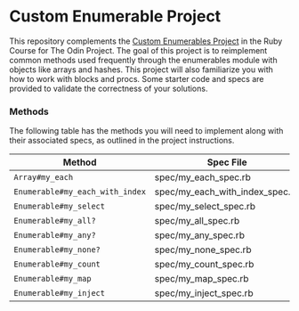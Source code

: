 # Custom Enumerable Project

This repository complements the [Custom Enumerables Project](https://www.theodinproject.com/paths/full-stack-ruby-on-rails/courses/ruby-programming/lessons/custom-enumerables) in the Ruby Course for The Odin Project. The goal of this project is to reimplement common methods used frequently through the enumerables module with objects like arrays and hashes. This project will also familiarize you with how to work with blocks and procs. Some starter code and specs are provided to validate the correctness of your solutions.


### Methods

The following table has the methods you will need to implement along with their associated specs, as outlined in the project instructions.

| Method                          | Spec File                       | Notes                                                                 |
| ------------------------------- | ------------------------------- | --------------------------------------------------------------------- |
| `Array#my_each`                 | spec/my_each_spec.rb            | [ X ] 							            |
| `Enumerable#my_each_with_index` | spec/my_each_with_index_spec.rb | [ X ]					 			    |
| `Enumerable#my_select`          | spec/my_select_spec.rb          | [ X ] 							            |
| `Enumerable#my_all?`            | spec/my_all_spec.rb             | [ X ] 							            |
| `Enumerable#my_any?`            | spec/my_any_spec.rb             | [ X ] 							            |
| `Enumerable#my_none?`           | spec/my_none_spec.rb            | [ X ] 							            |
| `Enumerable#my_count`           | spec/my_count_spec.rb           | [ X ] 							            |
| `Enumerable#my_map`             | spec/my_map_spec.rb             |                                                                       |
| `Enumerable#my_inject`          | spec/my_inject_spec.rb              
